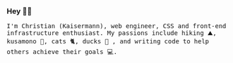### Hey 👋🥝

<samp>

I'm Christian (Kaisermann), web engineer, CSS and front-end infrastructure enthusiast. My passions include hiking ⛰, kusamono 🌳, cats 🐈, ducks 🦆 , and writing code to help others achieve their goals 💻.

</samp>
